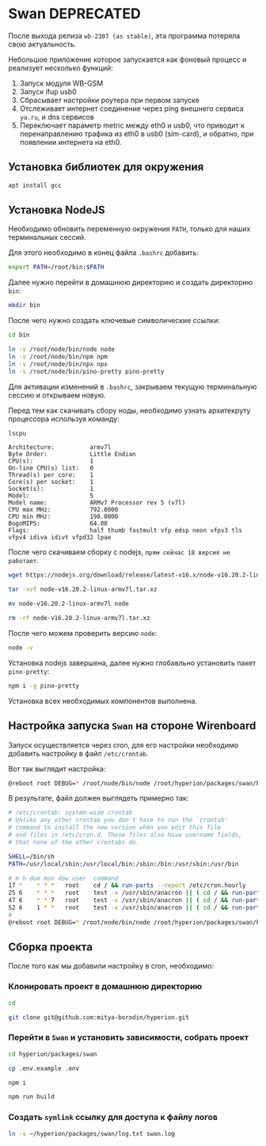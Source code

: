 # Swan DEPRECATED

После выхода релиза `wb-2307 (as stable)`, эта программа потеряла свою актуальность.

Небольшое приложение которое запускается как фоновый процесс и реализует несколько функций:

1. Запуск модуля WB-GSM
2. Запуск ifup usb0
3. Сбрасывает настройки роутера при первом запуске
4. Отслеживает интернет соединение через ping внешнего сервиса `ya.ru`, и dns сервисов
5. Переключает параметр metric между eth0 и usb0, что приводит к перенаправлению трафика из eth0 в usb0 (sim-card), и обратно, при появлении интернета на eth0.

## Установка библиотек для окружения

```bash
apt install gcc
```

## Установка NodeJS

Необходимо обновить переменную окружения `PATH`, только для наших терминальных сессий.

Для этого необходимо в конец файла `.bashrc` добавить:

```bash
export PATH=/root/bin:$PATH
```

Далее нужно перейти в домашнюю директорию и создать директорию `bin`:

```bash
mkdir bin
```

После чего нужно создать ключевые символические ссылки:

```bash
cd bin

ln -s /root/node/bin/node node
ln -s /root/node/bin/npm npm
ln -s /root/node/bin/npx npx
ln -s /root/node/bin/pino-pretty pino-pretty
```

Для активации изменений в `.bashrc`, закрываем текущую терминальную сессию и открываем новую.

Перед тем как скачивать сбору ноды, необходимо узнать архитекруту процессора используя команду:

```bash
lscpu
```

```text
Architecture:          armv7l
Byte Order:            Little Endian
CPU(s):                1
On-line CPU(s) list:   0
Thread(s) per core:    1
Core(s) per socket:    1
Socket(s):             1
Model:                 5
Model name:            ARMv7 Processor rev 5 (v7l)
CPU max MHz:           792.0000
CPU min MHz:           198.0000
BogoMIPS:              64.00
Flags:                 half thumb fastmult vfp edsp neon vfpv3 tls vfpv4 idiva idivt vfpd32 lpae
```

После чего скачиваем сборку с nodejs, `прям сейчас 18 версия не работает`.

```bash
wget https://nodejs.org/download/release/latest-v16.x/node-v16.20.2-linux-armv7l.tar.xz

tar -xvf node-v16.20.2-linux-armv7l.tar.xz

mv node-v16.20.2-linux-armv7l node

rm -rf node-v16.20.2-linux-armv7l.tar.xz
```

После чего можем проверить версию `node`:

```bash
node -v
```

Установка nodejs завершена, далее нужно глобавльно установить пакет `pino-pretty`:

```bash
npm i -g pino-pretty
```

Установка всех необходимых компонентов выполнена.

## Настройка запуска `Swan` на стороне Wirenboard

Запуск осуществляется через cron, для его настройки необходимо добавить настройку в файл `/etc/crontab`.

Вот так выглядит настройка:

```bash
@reboot root DEBUG=* /root/node/bin/node /root/hyperion/packages/swan/build/run.js
```

В результате, файл должен выглядеть примерно так:

```bash
# /etc/crontab: system-wide crontab
# Unlike any other crontab you don't have to run the `crontab'
# command to install the new version when you edit this file
# and files in /etc/cron.d. These files also have username fields,
# that none of the other crontabs do.

SHELL=/bin/sh
PATH=/usr/local/sbin:/usr/local/bin:/sbin:/bin:/usr/sbin:/usr/bin

# m h dom mon dow user  command
17 *    * * *   root    cd / && run-parts --report /etc/cron.hourly
25 6    * * *   root    test -x /usr/sbin/anacron || ( cd / && run-parts --report /etc/cron.daily )
47 6    * * 7   root    test -x /usr/sbin/anacron || ( cd / && run-parts --report /etc/cron.weekly )
52 6    1 * *   root    test -x /usr/sbin/anacron || ( cd / && run-parts --report /etc/cron.monthly )
#
@reboot root DEBUG=* /root/node/bin/node /root/hyperion/packages/swan/build/run.js
```

## Сборка проекта

После того как мы добавили настройку в cron, необходимо:

### Клонировать проект в домашнюю директорию

```bash
cd

git clone git@github.com:mitya-borodin/hyperion.git
```

### Перейти в `Swan` и установить зависимости, собрать проект

```bash
cd hyperion/packages/swan

cp .env.example .env

npm i

npm run build
```

### Создать `symlink` ссылку для доступа к файлу логов

```bash
ln -s ~/hyperion/packages/swan/log.txt swan.log
```
